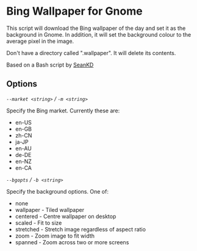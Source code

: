 Bing Wallpaper for Gnome
========================

This script will download the Bing wallpaper of the day and set it as the background in Gnome.
In addition, it will set the background colour to the average pixel in the image.

Don't have a directory called ".wallpaper". It will delete its contents.

Based on a Bash script by [SeanKD](http://ubuntuforums.org/showthread.php?t=2074098)


Options
-------

*`--market <string>` / `-m <string>`*

Specify the Bing market. Currently these are:
* en-US
* en-GB
* zh-CN
* ja-JP
* en-AU    
* de-DE    
* en-NZ    
* en-CA
    
*`--bgopts` / `-b <string>`*

Specify the background options. One of:
* none
* wallpaper - Tiled wallpaper
* centered  - Centre wallpaper on desktop
* scaled    - Fit to size
* stretched - Stretch image regardless of aspect ratio
* zoom	    - Zoom image to fit width
* spanned   - Zoom across two or more screens
